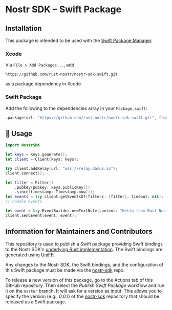 # Nostr SDK – Swift Package

## Installation

This package is intended to be used with the [Swift Package Manager](https://www.swift.org/package-manager/).

### Xcode

Via `File > Add Packages...`, add

```
https://github.com/rust-nostr/nostr-sdk-swift.git
```

as a package dependency in Xcode.

### Swift Package

Add the following to the dependencies array in your `Package.swift`:

``` swift
.package(url: "https://github.com/rust-nostr/nostr-sdk-swift.git", from: "0.7.1"),
```

## 📄 Usage

``` swift
import NostrSDK

let keys = Keys.generate();
let client = Client(keys: keys);

try client.addRelay(url: "wss://relay.damus.io");
client.connect();

let filter = Filter()
    .pubkey(pubkey: keys.publicKey())
    .since(timestamp: Timestamp.now());
let events = try client.getEventsOf(filters: [filter], timeout: nil);
// handle events

let event = try EventBuilder.newTextNote(content: "Hello from Rust Nostr SDK Swift bindings", tags: []).toEvent(keys: keys);
client.sendEvent(event: event);
```

## Information for Maintainers and Contributors

This repository is used to publish a Swift package providing Swift bindings to the Nostr SDK's [underlying Rust implementation](https://github.com/rust-nostr/nostr). The Swift bindings are generated using [UniFFi](https://github.com/mozilla/uniffi-rs).

Any changes to the Nostr SDK, the Swift bindings, and the configuration of this Swift package must be made via the [nostr-sdk](https://github.com/rust-nostr/nostr) repo.

To release a new version of this package, go to the Actions tab of this GitHub repository. Then select the *Publish Swift Package* workflow and run it on the `master` branch. It will ask for a version as input. This allows you to specify the version (e.g., *0.0.1*) of the [nostr-sdk](https://github.com/rust-nostr/nostr) repository that should be released as a Swift package.
